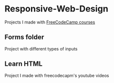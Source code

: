 # Responsive-Web-Design
Projects I made with [FreeCodeCamp courses](https://www.freecodecamp.org/)
## Forms folder
Project with different types of inputs

## Learn HTML
Project I made with freecodecapm's youtube videos
